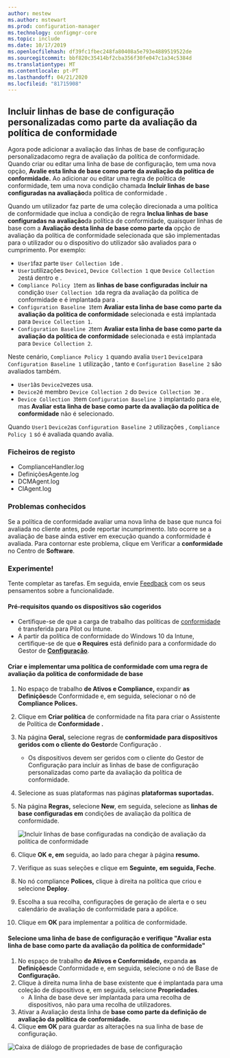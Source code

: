 ```yaml
---
author: mestew
ms.author: mstewart
ms.prod: configuration-manager
ms.technology: configmgr-core
ms.topic: include
ms.date: 10/17/2019
ms.openlocfilehash: df39fc1fbec248fa80408a5e793e4889519522de
ms.sourcegitcommit: bbf820c35414bf2cba356f30fe047c1a34c5384d
ms.translationtype: MT
ms.contentlocale: pt-PT
ms.lasthandoff: 04/21/2020
ms.locfileid: "81715908"
---
```

## <a name="include-custom-configuration-baselines-as-part-of-compliance-policy-assessment"></a><a name="bkmk_CAbaselines"></a>Incluir linhas de base de configuração personalizadas como parte da avaliação da política de conformidade

Agora pode adicionar a avaliação das linhas de base de configuração personalizadacomo regra de avaliação da política de conformidade. Quando criar ou editar uma linha de base de configuração, tem uma nova opção, **Avalie esta linha de base como parte da avaliação da política de conformidade.** Ao adicionar ou editar uma regra de política de conformidade, tem uma nova condição chamada **Incluir linhas de base configuradas na avaliação**da política de conformidade .

Quando um utilizador faz parte de uma coleção direcionada a uma política de conformidade que inclua a condição de regra **Inclua linhas de base configuradas na avaliação**da política de conformidade, quaisquer linhas de base com a **Avaliação desta linha de base como parte da** opção de avaliação da política de conformidade selecionada que são implementadas para o utilizador ou o dispositivo do utilizador são avaliados para o cumprimento. Por exemplo:

- `User1`faz parte `User Collection 1`de .
- `User1`utilizações `Device1`, `Device Collection 1` que `Device Collection 2`está dentro e .
- `Compliance Policy 1`tem as **linhas de base configuradas incluir na** condição `User Collection 1`da regra da avaliação da política de conformidade e é implantada para .
- `Configuration Baseline 1`tem **Avaliar esta linha de base como parte da avaliação da política de conformidade** selecionada e está implantada para `Device Collection 1`.
- `Configuration Baseline 2`tem **Avaliar esta linha de base como parte da avaliação da política de conformidade** selecionada e está implantada para `Device Collection 2`.

Neste cenário, `Compliance Policy 1` quando avalia `User1` `Device1`para `Configuration Baseline 1` utilização , tanto e `Configuration Baseline 2` são avaliados também.

- `User1`às `Device2`vezes usa.
- `Device2`é membro `Device Collection 2` do `Device Collection 3`e .
- `Device Collection 3`tem `Configuration Baseline 3` implantado para ele, mas **Avaliar esta linha de base como parte da avaliação da política de conformidade** não é selecionado.

Quando `User1` `Device2`as `Configuration Baseline 2` utilizações , `Compliance Policy 1` só é avaliada quando avalia.

### <a name="log-files"></a><a name="bkmk_CA-Logs"></a>Ficheiros de registo

- ComplianceHandler.log
- DefiniçõesAgente.log
- DCMAgent.log
- CIAgent.log

### <a name="known-issues"></a>Problemas conhecidos
<!--5582516-->
Se a política de conformidade avaliar uma nova linha de base que nunca foi avaliada no cliente antes, pode reportar incumprimento. Isto ocorre se a avaliação de base ainda estiver em execução quando a conformidade é avaliada. Para contornar este problema, clique em Verificar a **conformidade** no Centro de **Software**.

### <a name="try-it-out"></a>Experimente!

Tente completar as tarefas. Em seguida, envie [Feedback](../../../../understand/find-help.md#product-feedback) com os seus pensamentos sobre a funcionalidade.

#### <a name="prerequisites-when-the-devices-are-co-managed"></a>Pré-requisitos quando os dispositivos são cogeridos

- Certifique-se de que a carga de trabalho das políticas de [conformidade](../../../../../comanage/workloads.md#compliance-policies) é transferida para Pilot ou Intune.
- A partir da política de conformidade do Windows 10 da Intune, certifique-se de que **o Requires** está definido para a conformidade do Gestor de [**Configuração**](https://docs.microsoft.com/intune/protect/compliance-policy-create-windows#configuration-manager-compliance).

#### <a name="create-and-deploy-a-compliance-policy-with-a-rule-for-baseline-compliance-policy-assessment"></a>Criar e implementar uma política de conformidade com uma regra de avaliação da política de conformidade de base

1. No espaço de trabalho **de Ativos e Compliance,** expandir **as Definições**de Conformidade e, em seguida, selecionar o nó de **Compliance Polices.**
1. Clique em **Criar política** de conformidade na fita para criar o Assistente de Política de **Conformidade .**
1. Na página **Geral,** selecione regras de **conformidade para dispositivos geridos com o cliente do Gestor**de Configuração .
   - Os dispositivos devem ser geridos com o cliente do Gestor de Configuração para incluir as linhas de base de configuração personalizadas como parte da avaliação da política de conformidade.
1. Selecione as suas plataformas nas páginas **plataformas suportadas.**
1. Na página **Regras,** selecione **New**, em seguida, selecione as **linhas de base configuradas em** condições de avaliação da política de conformidade.

   ![Incluir linhas de base configuradas na condição de avaliação da política de conformidade](../../media/3608345-create-compliance-policy-rule.png)

1. Clique **OK** **e, em** seguida, ao lado para chegar à página **resumo.**
1. Verifique as suas seleções e clique em **Seguinte,** **em seguida, Feche**.
1. No nó compliance **Polices,** clique à direita na política que criou e selecione **Deploy**.
1. Escolha a sua recolha, configurações de geração de alerta e o seu calendário de avaliação de conformidade para a apólice.
1. Clique em **OK** para implementar a política de conformidade.


#### <a name="select-a-configuration-baseline-and-check-evaluate-this-baseline-as-part-of-compliance-policy-assessment"></a>Selecione uma linha de base de configuração e verifique "Avaliar esta linha de base como parte da avaliação da política de conformidade"

1. No espaço de trabalho **de Ativos e Conformidade,** expanda **as Definições**de Conformidade e, em seguida, selecione o nó de Base de **Configuração.**
1. Clique à direita numa linha de base existente que é implantada para uma coleção de dispositivos e, em seguida, selecione **Propriedades**.
   - A linha de base deve ser implantada para uma recolha de dispositivos, não para uma recolha de utilizadores.
1. Ativar a Avaliação desta linha de **base como parte da definição de avaliação da política de conformidade.**
1. Clique **em OK** para guardar as alterações na sua linha de base de configuração.

![Caixa de diálogo de propriedades de base de configuração](../../media/3608345-configuration-baseline-properties.png)

